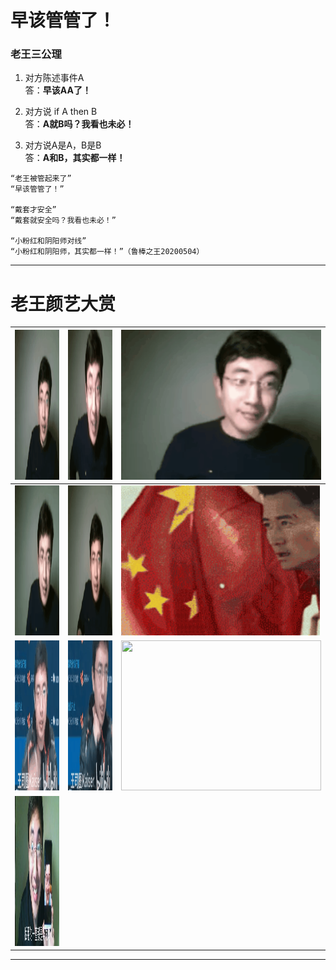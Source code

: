 # 早该管管了！


### 老王三公理
1. 对方陈述事件A   
答：**早该AA了！** 

2. 对方说 if A then B  
答：**A就B吗？我看也未必！** 

3. 对方说A是A，B是B  
答：**A和B，其实都一样！** 

```
“老王被管起来了”  
“早该管管了！”

“戴套才安全”  
“戴套就安全吗？我看也未必！”

“小粉红和阴阳师对线”  
“小粉红和阴阳师，其实都一样！”（鲁棒之王20200504）
```

----------------------------------
<!---
### 不知道xiao

```
以前说“难得糊涂”，但糊涂给人感觉是博弈中选择了劣势策略，至少有一个博弈的过程，这就容易破坏安定团结大好局面。

还是大咕咕咕鸡的“假装不知道”比较好，假装不知道，也就没有博弈了，岁月静好就一定要实现。 （鲁棒之王20200526）
```

----------------------------------
--->

# 老王颜艺大赏

| <img src="./老王颜艺/感恩.gif" height="240px" width="320px" >                 | <img src="./老王颜艺/握拳.gif" height="240px" width="320px" >  | <img src="./老王颜艺/摇头.gif" height="240px" width="320px" >     |
|-------------------------------------------------------------------------------|----------------------------------------------------------------|-------------------------------------------------------------------|
| <img src="./老王颜艺/这就是.gif" height="240px" width="320px" >               | <img src="./老王颜艺/敬礼.gif" height="240px" width="320px" >  | <img src="./老王颜艺/吴京敬礼.gif" height="240px" width="320px" > |
| <img src="./老王颜艺/打拳1.gif" height="240px" width="320px" >                | <img src="./老王颜艺/打拳2.gif" height="240px" width="320px" > | <img src="./老王颜艺/打拳3.gif" height="240px" width="320px" >    |
| <img src="./老王颜艺/我一直用的都是华为啊.jpg" height="240px" width="320px" > |                                                                |                                                                   |                                                          |

----------------------------------
